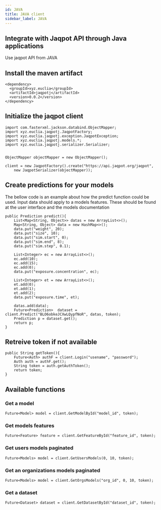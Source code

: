```yaml
---
id: JAVA 
title: JAVA client
sidebar_label: JAVA
---
```


## Integrate with Jaqpot API through Java applications

Use jaqpot API from JAVA 



## Install the maven artifact

```
<dependency>
  <groupId>xyz.euclia</groupId>
  <artifactId>jaqpotj</artifactId>
  <version>0.0.2</version>
</dependency>
```

## Initialize the jaqpot client

```
import com.fasterxml.jackson.databind.ObjectMapper;
import xyz.euclia.jaqpotj.JaqpotFactory;
import xyz.euclia.jaqpotj.exception.JaqpotException;
import xyz.euclia.jaqpotj.models.*;
import xyz.euclia.jaqpotj.serializer.Serializer;


ObjectMapper objectMapper = new ObjectMapper();

client = new JaqpotFactory().create("https://api.jaqpot.org/jaqpot",
    new JaqpotSerializer(objectMapper));
```


## Create predictions for your models


The bellow code is an example about how the predict function could be used. Input data should apply to a models features. 
These should be found at the user interface and the models documentation

```
public Prediction predict(){
    List<Map<String, Object>> datas = new ArrayList<>();
    Map<String, Object> data = new HashMap<>();
    data.put("weight", 20);
    data.put("size", 10);
    data.put("sim.start", 0);
    data.put("sim.end", 8);
    data.put("sim.step", 0.1);

    List<Integer> ec = new ArrayList<>();
    ec.add(10);
    ec.add(15);
    ec.add(0);
    data.put("exposure.concentration", ec);

    List<Integer> et = new ArrayList<>();
    et.add(0);
    et.add(1);
    et.add(2);
    data.put("exposure.time", et);

    datas.add(data);
    Future<Prediction>  dataset = client.Predict("BLO6obkeJCXwLQypfNoR", datas, token);
    Prediction p = dataset.get();
    return p;
}
```


## Retreive token if not available

```
public String getToken(){
    Future<Auth> authF = client.Login("usename", "password");
    Auth auth = authF.get();
    String token = auth.getAuthToken();
    return token;
}
```


## Available functions

### Get a model
```
Future<Model> model = client.GetModelById("model_id", token);
```


### Get models features

```
Future<Feature> feature = client.GetFeatureById("feature_id", token);
```

### Get users models paginated

```
Future<Models> model = client.GetUsersModels(0, 10, token);
```

### Get an organizations models paginated

```
Future<Models> model = client.GetOrgsModels("org_id", 0, 10, token);
```


### Get a dataset

```
Future<Dataset> dataset = client.GetDatasetById("dataset_id", token);
```
